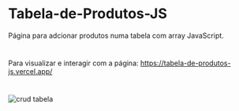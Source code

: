 # Tabela-de-Produtos-JS
Página para adcionar produtos numa tabela com array JavaScript.
#
Para visualizar e interagir com a página: https://tabela-de-produtos-js.vercel.app/
#
![crud tabela](https://github.com/Gilvsalves/Tabela-de-Produtos-JS/assets/118073101/e48f5bd2-2208-4b6c-8929-fa00f79728d3)
